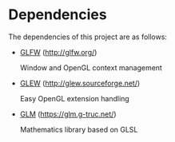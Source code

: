 # Dependencies
The dependencies of this project are as follows:
* [GLFW](https://github.com/glfw/glfw) (http://glfw.org/)

  Window and OpenGL context management
* [GLEW](https://github.com/nigels-com/glew) (http://glew.sourceforge.net/)

  Easy OpenGL extension handling
* [GLM](https://github.com/g-truc/glm) (https://glm.g-truc.net/)

  Mathematics library based on GLSL